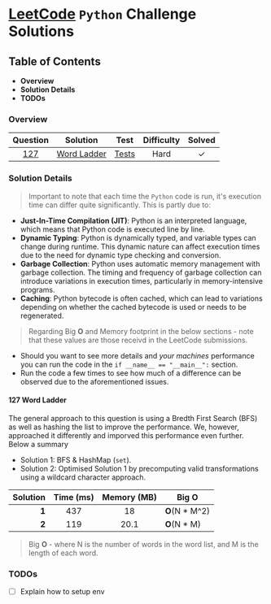 # [LeetCode](https://leetcode.com/problemset/all/) `Python` Challenge Solutions

## Table of Contents

- **Overview**
- **Solution Details**
- **TODOs**

### Overview

| Question | Solution                                        | Test             | Difficulty | Solved  |
|:--------:|:-----------------------------------------------:|:----------------:|:----------:|:-------:|
| [127]    | [Word Ladder][127.1]                            | [Tests][127.2]   | Hard       |    ✓    |

[127]:      https://leetcode.com/problems/word-ladder/
[127.1]:    questions/lc_0127_word_ladder.py
[127.2]:    tests/test_lc_0127_word_ladder.py

### Solution Details

> Important to note that each time the `Python` code is run, it's execution time can differ quite significantly. This is partly due to:

- **Just-In-Time Compilation (JIT)**: Python is an interpreted language, which means that Python code is executed line by line.
- **Dynamic Typing**: Python is dynamically typed, and variable types can change during runtime. This dynamic nature can affect execution times due to the need for dynamic type checking and conversion.
- **Garbage Collection**: Python uses automatic memory management with garbage collection. The timing and frequency of garbage collection can introduce variations in execution times, particularly in memory-intensive programs.
- **Caching**: Python bytecode is often cached, which can lead to variations depending on whether the cached bytecode is used or needs to be regenerated.

> Regarding Big **O** and Memory footprint in the below sections - note that these values are those receivd in the LeetCode submissions.

- Should you want to see more details and *your machines* performance you can run the code in the `if __name__ == "__main__":` section.
- Run the code a few times to see how much of a difference can be observed due to the aforementioned issues.

#### 127 Word Ladder

The general approach to this question is using a Bredth First Search (BFS) as well as hashing the list to improve the performance. We, however, approached it differently and imporved this performance even further. Below a summary

- Solution 1: BFS & HashMap (`set`).
- Solution 2: Optimised Solution 1 by precomputing valid transformations using a wildcard character approach.

| Solution  | Time (ms) | Memory (MB) | Big **O**      |
|----------:|:---------:|:-----------:|---------------|
| **1**     | 437       | 18          | **O**(N * M^2) |
| **2**     | 119       | 20.1        | **O**(N * M)   |

> Big **O** - where N is the number of words in the word list, and M is the length of each word.

### TODOs

- [ ] Explain how to setup env
